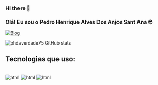 ### Hi there 👋
### Olá! Eu sou o Pedro Henrique Alves Dos Anjos Sant Ana 🤓
   [![Blog](	https://img.shields.io/badge/LinkedIn-0077B5?style=for-the-badge&logo=linkedin&logoColor=white)](https://www.linkedin.com/in/pedro-henrique-alves-dos-anjos-sant-ana-2728301a3/)



   ![phdaverdade75 GitHub stats](https://github-readme-stats.vercel.app/api?username=phdaverdade75&show_icons=true&theme=dark)




   ## Tecnologias que uso:
  <div style="display:inline_block"><br/>
  <img align= "center" alt="html" src="https://img.shields.io/badge/JavaScript-F7DF1E?style=for-the-badge&logo=javascript&logoColor=black" />
  <img align= "center" alt="html" src="https://img.shields.io/badge/HTML-239120?style=for-the-badge&logo=html5&logoColor=white" />
  <img align= "center" alt="html" src="https://img.shields.io/badge/CSS-239120?&style=for-the-badge&logo=css3&logoColor=white" />
  
  </div>
